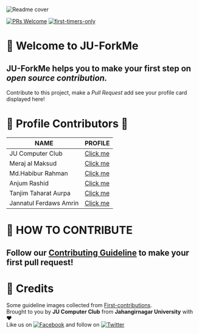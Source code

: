 ![Readme cover](howto/JU-ForkMe.png "JUForkMe Cover")

[![PRs Welcome](https://img.shields.io/badge/PRs-welcome-success?style=for-the-badge&logo=appveyor)](https://github.com/JU-Computer-Club/JU-ForkMe/blob/master/CONTRIBUTING.md) 
[![first-timers-only](https://img.shields.io/badge/first--timers--only-friendly-blue?style=for-the-badge&logo=appveyor)](https://www.firsttimersonly.com/)

# :triangular_flag_on_post: Welcome to JU-ForkMe 
## **JU-ForkMe** helps you to make your first step on *open source contribution.* 
Contribute to this project, make a *Pull Request* add see your profile card displayed here!

# :purple_heart: Profile Contributors :purple_heart:
| **NAME**           | **PROFILE**                                                                                   |
|--------------------|-----------------------------------------------------------------------------------------------|
| JU Computer Club | [Click me](Contributors/example.md) |
| Meraj al Maksud | [Click me](Contributors/example2.md) |
| Md.Habibur Rahman | [Click me](Contributors/Habibs_contribution.md) |
| Anjum Rashid | [Click me](Contributors/anjum-rashid.md) |
|Tanjim Taharat Aurpa| [Click me](Contributors/Taharat_Aurpa.md) |
|Jannatul Ferdaws Amrin| [Click me](Contributors/Amrin.md) |

# :scroll: HOW TO CONTRIBUTE

## Follow our [Contributing Guideline](CONTRIBUTING.md) to make your first pull request! 
  
# :mega: Credits
Some guideline images collected from [First-contributions](https://github.com/firstcontributions/first-contributions). <br> 
Brought to you by **JU Computer Club** from **Jahangirnagar University** with :heart: <br>
Like us on [![Facebook](https://i.imgur.com/fep1WsG.png)](https://www.facebook.com/jucomputerclub) and follow on [![Twitter](https://i.imgur.com/wWzX9uB.png)](https://twitter.com/JUComputerClub)<br>
